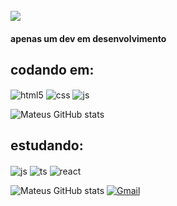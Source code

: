 <br/>
 <img src="https://readme-typing-svg.herokuapp.com/?font=Righteous&size=35&center=true&vCenter=true&width=500&height=70&duration=4000&lines=Salve!+👋;+bora+tomar+um+café?+☕;" />
<br/>

<h4> apenas um dev em desenvolvimento</h4>

## codando em:

<img align="center" alt="html5" src="https://img.shields.io/badge/HTML5-E34F26?style=for-the-badge&logo=html5&logoColor=white" />
<img align="center" alt="css" src="https://img.shields.io/badge/CSS3-1572B6?style=for-the-badge&logo=css3&logoColor=white" />
  <img align="center" alt="js" src="https://img.shields.io/badge/JavaScript-F7DF1E?style=for-the-badge&logo=javascript&logoColor=black" />
  <br/>
  
![Mateus GitHub stats](https://github-readme-stats.vercel.app/api/top-langs/?username=MJMMB&hide=HTML&langs_count=8&layout=compact&theme=react&border_radius=10&size_weight=0.5&count_weight=0.5&exclude_repo=github-readme-stats)

## estudando:

<img align="center" alt="js" src="https://img.shields.io/badge/JavaScript-F7DF1E?style=for-the-badge&logo=javascript&logoColor=black" />
  <img align="center" alt="ts" src="https://img.shields.io/badge/TypeScript-007ACC?style=for-the-badge&logo=typescript&logoColor=white" />
  <img align="center" alt="react" src="https://img.shields.io/badge/React-20232A?style=for-the-badge&logo=react&logoColor=61DAFB" />
  </br>

  ![Mateus GitHub stats](https://github-readme-stats.vercel.app/api?username=MJMMB&show_icons=true&theme=radical)
[![Gmail](https://img.shields.io/badge/Gmail-D14836?style=for-the-badge&logo=gmail&logoColor=white)](mjmmbandeira@gmail.com)





  
